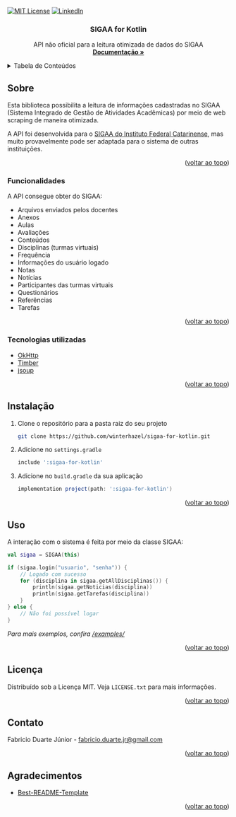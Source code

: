 <div id="top"></div>

[![MIT License][license-shield]][license-url]
[![LinkedIn][linkedin-shield]][linkedin-url]



<!-- PROJECT LOGO -->
<div align="center">

<h3 align="center">SIGAA for Kotlin</h3>

  <p align="center">
    API não oficial para a leitura otimizada de dados do SIGAA
    <br />
    <a href="https://winterhazel.github.io/sigaa-for-kotlin/"><strong>Documentação »</strong></a>
    <br />
  </p>
</div>



<!-- TABLE OF CONTENTS -->
<details>
  <summary>Tabela de Conteúdos</summary>
  <ol>
    <li>
      <a href="#sobre">Sobre</a>
      <ul>
        <li><a href="#funcionalidades">Funcionalidades</a></li>
        <li><a href="#tecnologias-utilizadas">Tecnologias utilizadas</a></li>
      </ul>
    </li>
    <li><a href="#instalação">Instalação</a></li>
    <li><a href="#uso">Uso</a></li>
    <li><a href="#licença">Licença</a></li>
    <li><a href="#contato">Contato</a></li>
    <li><a href="#agradecimentos">Agradecimentos</a></li>
  </ol>
</details>



<!-- ABOUT THE PROJECT -->
## Sobre

Esta biblioteca possibilita a leitura de informações cadastradas no SIGAA (Sistema Integrado de Gestão de Atividades Acadêmicas) por meio de web scraping de maneira otimizada.

A API foi desenvolvida para o [SIGAA do Instituto Federal Catarinense](https://sig.ifc.edu.br/sigaa/), mas muito provavelmente pode ser adaptada para o sistema de outras instituições.

<p align="right">(<a href="#top">voltar ao topo</a>)</p>


### Funcionalidades

A API consegue obter do SIGAA:
- Arquivos enviados pelos docentes
- Anexos
- Aulas
- Avaliações
- Conteúdos
- Disciplinas (turmas virtuais)
- Frequência
- Informações do usuário logado
- Notas
- Notícias
- Participantes das turmas virtuais
- Questionários
- Referências
- Tarefas

<p align="right">(<a href="#top">voltar ao topo</a>)</p>

### Tecnologias utilizadas

* [OkHttp](https://github.com/square/okhttp/)
* [Timber](https://github.com/JakeWharton/timber/)
* [jsoup](https://github.com/jhy/jsoup/)

<p align="right">(<a href="#top">voltar ao topo</a>)</p>


<!-- GETTING STARTED -->
## Instalação

1. Clone o repositório para a pasta raiz do seu projeto
   ```sh
   git clone https://github.com/winterhazel/sigaa-for-kotlin.git
   ```
2. Adicione no `settings.gradle`
   ```groovy
   include ':sigaa-for-kotlin'
   ```
3. Adicione no `build.gradle` da sua aplicação
   ```groovy
   implementation project(path: ':sigaa-for-kotlin')
   ```

<p align="right">(<a href="#top">voltar ao topo</a>)</p>


<!-- USAGE EXAMPLES -->
## Uso

A interação com o sistema é feita por meio da classe SIGAA:
```kotlin
val sigaa = SIGAA(this)

if (sigaa.login("usuario", "senha")) {
    // Logado com sucesso
    for (disciplina in sigaa.getAllDisciplinas()) {
        println(sigaa.getNoticias(disciplina))
        println(sigaa.getTarefas(disciplina))
    }
} else {
    // Não foi possível logar
}
```

_Para mais exemplos, confira [/examples/](https://github.com/winterhazel/sigaa-for-kotlin/tree/master/examples)_

<p align="right">(<a href="#top">voltar ao topo</a>)</p>


<!-- LICENSE -->
## Licença

Distribuído sob a Licença MIT. Veja `LICENSE.txt` para mais informações.

<p align="right">(<a href="#top">voltar ao topo</a>)</p>



<!-- CONTACT -->
## Contato

Fabricio Duarte Júnior - fabricio.duarte.jr@gmail.com

<p align="right">(<a href="#top">voltar ao topo</a>)</p>



<!-- ACKNOWLEDGMENTS -->
## Agradecimentos

* [Best-README-Template](https://github.com/othneildrew/Best-README-Template/)

<p align="right">(<a href="#top">voltar ao topo</a>)</p>



<!-- MARKDOWN LINKS & IMAGES -->
[license-shield]: https://img.shields.io/github/license/winterhazel/sigaa-for-kotlin.svg?style=for-the-badge
[license-url]: https://github.com/winterhazel/sigaa-for-kotlin/blob/master/LICENSE.txt
[linkedin-shield]: https://img.shields.io/badge/-LinkedIn-black.svg?style=for-the-badge&logo=linkedin&colorB=555
[linkedin-url]: https://linkedin.com/in/fabricio-duarte-júnior-676601231
